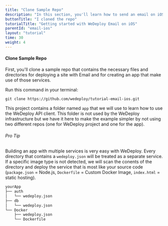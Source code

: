 ```yaml
---
title: "Clone Sample Repo"
description: "In this section, you'll learn how to send an email on iOS using the WeDeploy API Client."
buttonTitle: "I cloned the repo"
tutorialTitle: "Getting started with WeDeploy Email on iOS"
parentId: "email-ios"
layout: "tutorial"
time: 30
weight: 4
---
```


#### Clone Sample Repo

First, you'll clone a sample repo that contains the necessary files and directories for deploying a site with Email and for creating an app that make use of those services.

Run this command in your terminal:

```
git clone https://github.com/wedeploy/tutorial-email-ios.git
```

This project contains a folder named `app` that we will use to learn how to use the WeDeploy API client. This folder is not used by the WeDeploy infrastructure but we have it here to make the example simpler by not using two different repos (one for WeDeploy project and one for the app).

<aside>

###### <span class="icon-16-star"></span> Pro Tip

Building an app with multiple services is very easy with WeDeploy. Every directory that contains a `wedeploy.json` will be treated as a separate service. If a specific image type is not detected, we will scan the conents of the directory and deploy the service that is most like your source code (`package.json` = Node.js, `Dockerfile` = Custom Docker Image, `index.html` = static hosting).

```xml
yourApp
├── auth
│	└── wedeploy.json
├── db
│	└── wedeploy.json
└── Docker
 	├── wedeploy.json
 	└── Dockerfile
```

</aside>
